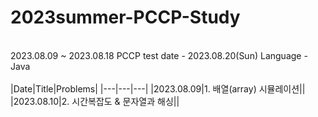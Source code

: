 # 2023summer-PCCP-Study
<br/>
2023.08.09 ~ 2023.08.18  
PCCP test date - 2023.08.20(Sun)  
Language - Java  
<br/>
<br/>
|Date|Title|Problems|
|---|---|---|
|2023.08.09|1. 배열(array) 시뮬레이션||
|2023.08.10|2. 시간복잡도 & 문자열과 해싱||
